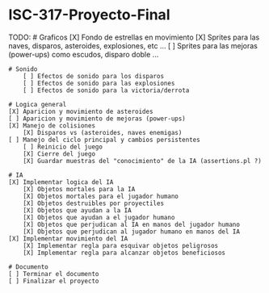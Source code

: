 # ISC-317-Proyecto-Final





TODO:
	# Graficos
		[X] Fondo de estrellas en movimiento
		[X] Sprites para las naves, disparos, asteroides, explosiones, etc ...
		[ ] Sprites para las mejoras (power-ups) como escudos, disparo doble ...
	
	# Sonido
		[ ] Efectos de sonido para los disparos
		[ ] Efectos de sonido para las explosiones
		[ ] Efectos de sonido para la victoria/derrota
	
	# Logica general
	[X] Aparicion y movimiento de asteroides
	[ ] Aparicion y movimiento de mejoras (power-ups)
	[X] Manejo de colisiones
		[X]	Disparos vs (asteroides, naves enemigas)
	[ ] Manejo del ciclo principal y cambios persistentes
		[ ] Reinicio del juego
		[X] Cierre del juego
		[X] Guardar muestras del "conocimiento" de la IA (assertions.pl ?)
	
	# IA
	[X] Implementar logica del IA
		[X] Objetos mortales para la IA
		[X] Objetos mortales para el jugador humano
		[X] Objetos destruibles por proyectiles
		[X] Objetos que ayudan a la IA
		[X] Objetos que ayudan a el jugador humano
		[X] Objetos que perjudican al IA en manos del jugador humano
		[X] Objetos que perjudican al jugador humano en manos del IA
	[X] Implementar movimiento del IA
		[X] Implementar regla para esquivar objetos peligrosos
		[X] Implementar regla para alcanzar objetos beneficiosos
	
	# Documento
	[ ] Terminar el documento
	[ ]	Finalizar el proyecto
